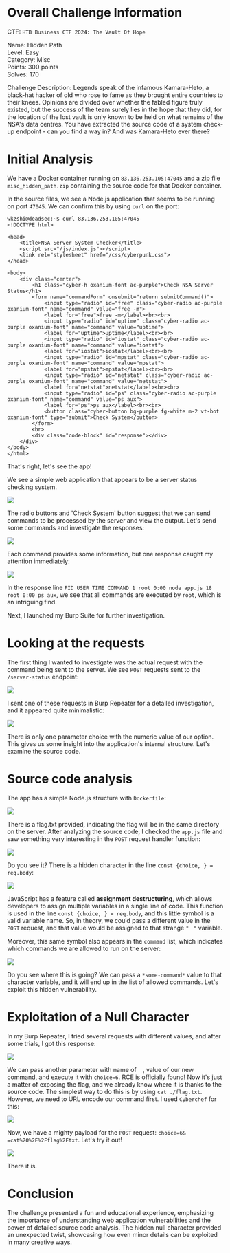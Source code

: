 # Overall Challenge Information

CTF: `HTB Business CTF 2024: The Vault Of Hope`

Name: Hidden Path  
Level: Easy  
Category: Misc  
Points: 300 points  
Solves: 170  

Challenge Description: Legends speak of the infamous Kamara-Heto, a black-hat hacker of old who rose to fame as they brought entire countries to their knees. Opinions are divided over whether the fabled figure truly existed, but the success of the team surely lies in the hope that they did, for the location of the lost vault is only known to be held on what remains of the NSA's data centres. You have extracted the source code of a system check-up endpoint - can you find a way in? And was Kamara-Heto ever there?

# Initial Analysis

We have a Docker container running on `83.136.253.105:47045` and a zip file `misc_hidden_path.zip` containing the source code for that Docker container.

In the source files, we see a Node.js application that seems to be running on port `47045`. We can confirm this by using `curl` on the port:

```
wkzshi@deadsec:~$ curl 83.136.253.105:47045
<!DOCTYPE html>

<head>
    <title>NSA Server System Checker</title>
    <script src="/js/index.js"></script>
    <link rel="stylesheet" href="/css/cyberpunk.css">
</head>

<body>
    <div class="center">
        <h1 class="cyber-h oxanium-font ac-purple">Check NSA Server Status</h1>
        <form name="commandForm" onsubmit="return submitCommand()">
            <input type="radio" id="free" class="cyber-radio ac-purple oxanium-font" name="command" value="free -m">
            <label for="free">free -m</label><br><br>
            <input type="radio" id="uptime" class="cyber-radio ac-purple oxanium-font" name="command" value="uptime">
            <label for="uptime">uptime</label><br><br>
            <input type="radio" id="iostat" class="cyber-radio ac-purple oxanium-font" name="command" value="iostat">
            <label for="iostat">iostat</label><br><br>
            <input type="radio" id="mpstat" class="cyber-radio ac-purple oxanium-font" name="command" value="mpstat">
            <label for="mpstat">mpstat</label><br><br>
            <input type="radio" id="netstat" class="cyber-radio ac-purple oxanium-font" name="command" value="netstat">
            <label for="netstat">netstat</label><br><br>
            <input type="radio" id="ps" class="cyber-radio ac-purple oxanium-font" name="command" value="ps aux">
            <label for="ps">ps aux</label><br><br>
            <button class="cyber-button bg-purple fg-white m-2 vt-bot oxanium-font" type="submit">Check System</button>
        </form>
        <br>
        <div class="code-block" id="response"></div>
    </div>
</body>
</html>
```

That's right, let's see the app!

We see a simple web application that appears to be a server status checking system.

![](assets/main_page.png)

The radio buttons and 'Check System' button suggest that we can send commands to be processed by the server and view the output. Let's send some commands and investigate the responses:

![](./assets/command.png)

Each command provides some information, but one response caught my attention immediately:

![](./assets/command2.png)

In the response line `PID USER TIME COMMAND 1 root 0:00 node app.js 18 root 0:00 ps aux`, we see that all commands are executed by `root`, which is an intriguing find.

Next, I launched my Burp Suite for further investigation.

# Looking at the requests

The first thing I wanted to investigate was the actual request with the command being sent to the server. We see `POST` requests sent to the `/server-status` endpoint:

![](./assets/status.png)

I sent one of these requests in Burp Repeater for a detailed investigation, and it appeared quite minimalistic:

![](./assets/init_post.png)

There is only one parameter choice with the numeric value of our option. This gives us some insight into the application's internal structure. Let's examine the source code.

# Source code analysis

The app has a simple Node.js structure with `Dockerfile`:

![](./assets/tree.png)

There is a flag.txt provided, indicating the flag will be in the same directory on the server. After analyzing the source code, I checked the `app.js` file and saw something very interesting in the `POST` request handler function:

![](./assets/legendary.png)

Do you see it? There is a hidden character in the line `const {choice, } = req.body`:

![](./assets/upclose.png)

JavaScript has a feature called **assignment destructuring**, which allows developers to assign multiple variables in a single line of code. This function is used in the line `const {choice, } = req.body`, and this little symbol is a valid variable name. So, in theory, we could pass a different value in the `POST` request, and that value would be assigned to that strange `"ㅤ"` variable.

Moreover, this same symbol also appears in the `command` list, which indicates which commands we are allowed to run on the server:

![](./assets/commands.png)

Do you see where this is going? We can pass a `*some-command*` value to that character variable, and it will end up in the list of allowed commands. Let's exploit this hidden vulnerability.

# Exploitation of a Null Character

In my Burp Repeater, I tried several requests with different values, and after some trials, I got this response:

![](./assets/root.png)

We can pass another parameter with name of `ㅤ`, value of our new command, and execute it with `choice=6`. RCE is officially found! Now it's just a matter of exposing the flag, and we already know where it is thanks to the source code.
The simplest way to do this is by using `cat ./flag.txt`. However, we need to URL encode our command first. I used `Cyberchef` for this:

![](./assets/cyberchef.png)

Now, we have a mighty payload for the `POST` request: `choice=6&ㅤ=cat%20%2E%2Fflag%2Etxt`. Let's try it out!

![](./assets/flag.png)

There it is.

# Conclusion

The challenge presented a fun and educational experience, emphasizing the importance of understanding web application vulnerabilities and the power of detailed source code analysis. The hidden null character provided an unexpected twist, showcasing how even minor details can be exploited in many creative ways.
